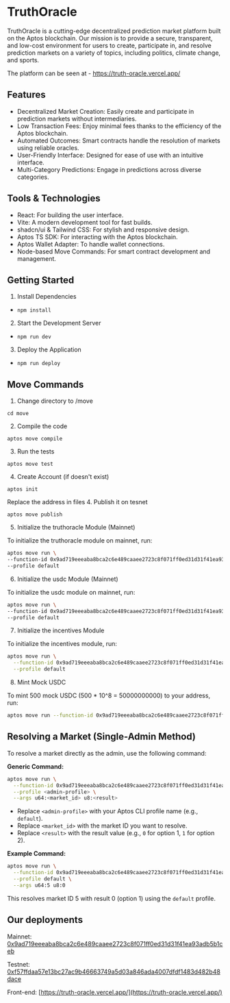 # TruthOracle
TruthOracle is a cutting-edge decentralized prediction market platform built on the Aptos blockchain. Our mission is to provide a secure, transparent, and low-cost environment for users to create, participate in, and resolve prediction markets on a variety of topics, including politics, climate change, and sports.

The platform can be seen at - https://truth-oracle.vercel.app/

## Features
- Decentralized Market Creation: Easily create and participate in prediction markets without intermediaries.
- Low Transaction Fees: Enjoy minimal fees thanks to the efficiency of the Aptos blockchain.
- Automated Outcomes: Smart contracts handle the resolution of markets using reliable oracles.
- User-Friendly Interface: Designed for ease of use with an intuitive interface.
- Multi-Category Predictions: Engage in predictions across diverse categories.

## Tools & Technologies
- React: For building the user interface.
- Vite: A modern development tool for fast builds.
- shadcn/ui & Tailwind CSS: For stylish and responsive design.
- Aptos TS SDK: For interacting with the Aptos blockchain.
- Aptos Wallet Adapter: To handle wallet connections.
- Node-based Move Commands: For smart contract development and management.

## Getting Started
1. Install Dependencies

- `npm install`

2. Start the Development Server
- `npm run dev`
3. Deploy the Application

- `npm run deploy`

## Move Commands
1. Change directory to /move
```
cd move
```
2. Compile the code
```
aptos move compile
```
3. Run the tests
```
aptos move test
```
4. Create Account (if doesn't exist)
```
aptos init
```
Replace the address in files
4. Publish it on tesnet
```
aptos move publish
```

5. Initialize the truthoracle Module (Mainnet)

To initialize the truthoracle module on mainnet, run:
```sh
aptos move run \
--function-id 0x9ad719eeeaba8bca2c6e489caaee2723c8f071ff0ed31d31f41ea93adb5b1ceb::truthoracle::init_module \
--profile default
```

6. Initialize the usdc Module (Mainnet)

To initialize the usdc module on mainnet, run:
```sh
aptos move run \
--function-id 0x9ad719eeeaba8bca2c6e489caaee2723c8f071ff0ed31d31f41ea93adb5b1ceb::usdc::init_module \
--profile default
```

7. Initialize the incentives Module

To initialize the incentives module, run:
```sh
aptos move run \
  --function-id 0x9ad719eeeaba8bca2c6e489caaee2723c8f071ff0ed31d31f41ea93adb5b1ceb::incentives::initialize \
  --profile default
```

8. Mint Mock USDC

To mint 500 mock USDC (500 * 10^8 = 50000000000) to your address, run:
```sh
aptos move run --function-id 0x9ad719eeeaba8bca2c6e489caaee2723c8f071ff0ed31d31f41ea93adb5b1ceb::usdc::mint --profile default --args address:0x9ad719eeeaba8bca2c6e489caaee2723c8f071ff0ed31d31f41ea93adb5b1ceb u64:50000000000
```

## Resolving a Market (Single-Admin Method)

To resolve a market directly as the admin, use the following command:

**Generic Command:**
```sh
aptos move run \
  --function-id 0x9ad719eeeaba8bca2c6e489caaee2723c8f071ff0ed31d31f41ea93adb5b1ceb::truthoracle::record_result \
  --profile <admin-profile> \
  --args u64:<market_id> u8:<result>
```
- Replace `<admin-profile>` with your Aptos CLI profile name (e.g., `default`).
- Replace `<market_id>` with the market ID you want to resolve.
- Replace `<result>` with the result value (e.g., `0` for option 1, `1` for option 2).

**Example Command:**
```sh
aptos move run \
  --function-id 0x9ad719eeeaba8bca2c6e489caaee2723c8f071ff0ed31d31f41ea93adb5b1ceb::truthoracle::record_result \
  --profile default \
  --args u64:5 u8:0
```
This resolves market ID 5 with result 0 (option 1) using the `default` profile.

## Our deployments

Mainnet: [0x9ad719eeeaba8bca2c6e489caaee2723c8f071ff0ed31d31f41ea93adb5b1ceb](https://explorer.aptoslabs.com/account/0x9ad719eeeaba8bca2c6e489caaee2723c8f071ff0ed31d31f41ea93adb5b1ceb?network=mainnet)

Testnet: [0xf57ffdaa57e13bc27ac9b46663749a5d03a846ada4007dfdf1483d482b48dace](https://explorer.aptoslabs.com/account/0xf57ffdaa57e13bc27ac9b46663749a5d03a846ada4007dfdf1483d482b48dace?network=testnet)

Front-end: [https://truth-oracle.vercel.app/](https://truth-oracle.vercel.app/)
